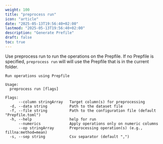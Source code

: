 ```yaml
---
weight: 100
title: "preprocess run"
icon: "article"
date: "2025-05-13T19:56:40+02:00"
lastmod: "2025-05-13T19:56:40+02:00"
description: "Generate Prefile"
draft: false
toc: true
---
```


Use preprocess run to run the operations on the Prepfile. If no Prepfile is specified, `preprocess run` will will use the Prepfile that is in the current folder.

```
Run operations using Prepfile

Usage:
  preprocess run [flags]

Flags:
      --column stringArray   Target column(s) for preprocessing
  -d, --data string          Path to the dataset file
  -f, --file string          Path to the configuration file (default "Prepfile.toml")
  -h, --help                 help for run
      --numerics             Apply operations only on numeric columns
      --op stringArray       Preprocessing operation(s) (e.g., fillna:method=mean)
  -s, --sep string           Csv separator (default ",")
```
